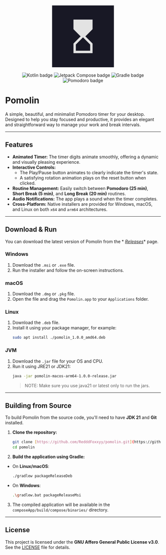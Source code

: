 <p align="center">
  <img src="composeApp/src/desktopMain/composeResources/drawable/Pomolin.png" alt="Pomolin app icon" width="200"/>
</p>

<p align="center">
  <img src="https://img.shields.io/badge/Kotlin-2.2.0-7F52FF.svg?style=for-the-badge&logo=kotlin" alt="Kotlin badge"/>
  <img src="https://img.shields.io/badge/Jetpack%20Compose-1.8.2-4285F4.svg?style=for-the-badge&logo=jetpackcompose" alt="Jetpack Compose badge"/>
  <img src="https://img.shields.io/badge/Gradle-8.14.3-02303A.svg?style=for-the-badge&logo=gradle" alt="Gradle badge"/>
  <img src="https://img.shields.io/badge/pomodoro-technique-ff4500.svg?style=for-the-badge" alt="Pomodoro badge"/>
</p>

# Pomolin

A simple, beautiful, and minimalist Pomodoro timer for your desktop. Designed to help you stay
focused and productive, it provides an elegant and straightforward way to manage your work and break
intervals.

***

## Features

* **Animated Timer:** The timer digits animate smoothly, offering a dynamic and visually
  pleasing experience.
* **Interactive Controls:**
    * The Play/Pause button animates to clearly indicate the timer's state.
    * A satisfying rotation animation plays on the reset button when clicked.
* **Routine Management:** Easily switch between **Pomodoro (25 min)**, **Short Break (5
  min)**, and **Long Break (20 min)** routines.
* **Audio Notifications:** The app plays a sound when the timer completes.
* **Cross-Platform:** Native installers are provided for Windows, macOS, and Linux on
  both `x64` and `arm64` architectures.

***

## Download & Run

You can download the latest version of Pomolin from the *
*[Releases](https://github.com/RedddFoxxyy/pomolin/releases)** page.

### Windows

1. Download the `.msi` or `.exe` file.
2. Run the installer and follow the on-screen instructions.

### macOS

1. Download the `.dmg` or `.pkg` file.
2. Open the file and drag the `Pomolin.app` to your `Applications` folder.

### Linux

1. Download the `.deb` file.
2. Install it using your package manager, for example:
   ```bash
   sudo apt install ./pomolin_1.0.0_amd64.deb
   ```

### JVM

1. Download the `.jar` file for your OS and CPU.
2. Run it using JRE21 or JDK21:
   ```bash
   java -jar pomolin-macos-arm64-1.0.0-release.jar 
   ```
   > NOTE: Make sure you use java21 or latest only to run the jars.

***

## Building from Source

To build Pomolin from the source code, you'll need to have **JDK 21** and **Git** installed.

1. **Clone the repository:**
   ```bash
   git clone [https://github.com/RedddFoxxyy/pomolin.git](https://github.com/RedddFoxxyy/pomolin.git)
   cd pomolin
   ```

2. **Build the application using Gradle:**

* On **Linux/macOS**:
    ```bash
    ./gradlew packageReleaseDeb
    ```
* On **Windows**:
    ```bash
    .\gradlew.bat packageReleaseMsi
    ```

3. The compiled application will be available in the `composeApp/build/compose/binaries/` directory.

***

## License

This project is licensed under the **GNU Affero General Public License v3.0**. See
the [LICENSE](LICENSE) file for details.